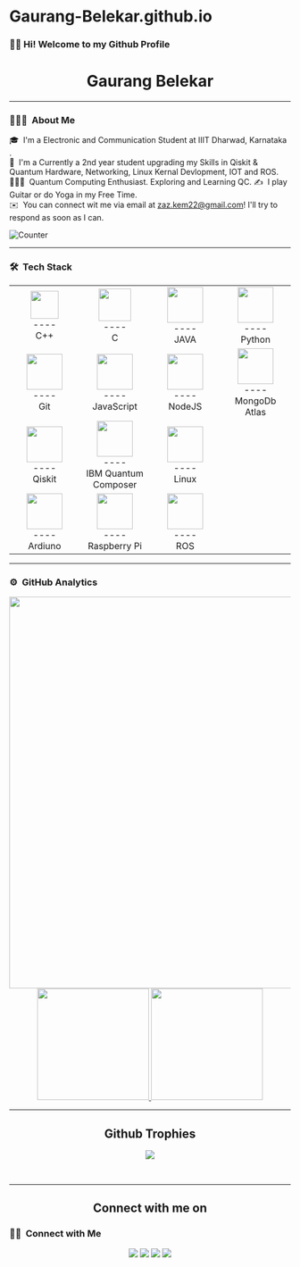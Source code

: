 # Gaurang-Belekar.github.io

### 👋🏼 Hi! Welcome to my Github Profile

<h1 align="center"> Gaurang Belekar</h1>

---

### 👨🏻‍💻 &nbsp;About Me

🎓 &nbsp;I'm a Electronic and Communication Student at IIIT Dharwad, Karnataka .\
🌱 &nbsp;I'm a Currently a 2nd year student upgrading my Skills in Qiskit & Quantum Hardware, Networking, Linux Kernal Devlopment, IOT and ROS.\
🧑🏽‍🔬 &nbsp;Quantum Computing Enthusiast. Exploring and Learning QC.
✍️ &nbsp;I play Guitar or do Yoga in my Free Time.\
✉️ &nbsp;You can connect wit me via email at zaz.kem22@gmail.com! I'll try to respond as soon as I can. 


![Counter](https://visitor-badge.glitch.me/badge?page_id=Gaurang-Belekar.visitor-badge)


---

### 🛠 &nbsp;Tech Stack

<table>
  <tbody>
    <tr>
    <td width="25%" align="center">
        <img height="50px" src="https://upload.wikimedia.org/wikipedia/commons/thumb/1/18/ISO_C%2B%2B_Logo.svg/800px-ISO_C%2B%2B_Logo.svg.png">
        <br>
----      
        <br>
        <span>C++</span>
      </td>
     <td width="25%" align="center">
        <img height="58px" src="https://ludu-assets.s3.amazonaws.com/course-icons/26/urA5bRhIewsQ2LgxuCu2">
        <br>
       ----
        <br>
        <span>C</span>
       </td>
     <td width="25%" align="center">
        <img height="64px" src="https://content.instructables.com/ORIG/FRG/UD6Q/GXUYU19R/FRGUD6QGXUYU19R.jpg?auto=webp">
        <br>
----      
        <br>
        <span>JAVA</span>
      </td>
    <td width="25%" align="center">
        <img height="64px" src="https://media.giphy.com/media/LMt9638dO8dftAjtco/giphy.gif">
      <br>
      ----
      <br> 
     <span>Python</span>
      </td>
    </tr>
    <tr>
    <td width="25%" align="center">
        <img height="64px" src="https://media.giphy.com/media/kH1DBkPNyZPOk0BxrM/giphy.gif">
      <br>
      ----
      <br>
      <span>Git</span>
      </td>
      <td width="25%" align="center">
        <img height="64px" src="https://i.giphy.com/media/ln7z2eWriiQAllfVcn/giphy.gif">
        <br>
        ----
        <br>
        <span>JavaScript</span>
      </td>
      <td width="25%" align="center">
        <img height="64px" src="https://img.icons8.com/color/452/nodejs.png">
        <br>
        ----
        <br>
        <span> NodeJS </span>
      </td>
       <td width="25%" align="center">
        <img height="64px" src="https://cdn.iconscout.com/icon/free/png-512/mongodb-5-1175140.png">
        <br>
         ----
         <br>
        <span>MongoDb Atlas</span>
      </td>
    </tr>
    <tr>
       <td width="25%" align="center">
        <img height="64px" src="https://miro.medium.com/max/235/1*7NZPJuODqdCtmO8Ed-9IwA.gif">
        <br>
         ----
         <br>
        <span>Qiskit</span>
      </td>
      <td width="25%" align="center">
        <img height="64px" src="https://quantum-computing.ibm.com/_nuxt/img/main.fc0224b.png">
        <br>
         ----
         <br>
        <span>IBM Quantum Composer</span>
      </td>
      </td>
      <td width="25%" align="center">
        <img height="64px" src="https://upload.wikimedia.org/wikipedia/commons/thumb/3/35/Tux.svg/1200px-Tux.svg.png">
        <br>
         ----
         <br>
        <span>Linux</span>
    </tr>
    <tr>
      <td width="25%" align="center">
        <img height="64px" src="https://media0.giphy.com/media/a7Ik5hjrFQuxiPKFZO/200w.gif">
        <br>
         ----
         <br>
        <span>Ardiuno</span>
      </td>
      <td width="25%" align="center">
        <img height="64px" src="https://encrypted-tbn0.gstatic.com/images?q=tbn:ANd9GcRCzTW2paLHbPFvttud071cu-cZdEbsp3RmziSnB7L4IAl7rH-XOL3dkHiR0nnhvUr0IPs&usqp=CAU">
        <br>
         ----
         <br>
        <span>Raspberry Pi</span>
      </td>
      <td width="25%" align="center">
        <img height="64px" src="https://secure.meetupstatic.com/photos/event/d/4/b/d/600_489894461.jpeg">
        <br>
         ----
         <br>
        <span>ROS</span>
      </td>
    </tr>
  </tbody>
</table>

---

### ⚙️ &nbsp;GitHub Analytics

<p align="center">
  <img align="left" src="https://activity-graph.herokuapp.com/graph?username=Gaurang-Belekar&bg_color=011627&color=e4e2e2&line=fafafa&point=f4f2f2&area=true&hide_border=true" width='702.21' />

<a href="https://github.com/Gaurang-Belekar">
  <img height="200em" src="https://github-readme-stats-eight-theta.vercel.app/api?username=Gaurang-Belekar&show_icons=true&theme=vue-dark&include_all_commits=true&count_private=true"/>
  <img height="200em" src="https://github-readme-stats-eight-theta.vercel.app/api/top-langs/?username=Gaurang-Belekar&layout=compact&langs_count=8&theme=vue-dark"/>
</a>
</p>


<hr>
<h2 align="center">Github Trophies</h2>
<p align="center">
<img src="https://github-profile-trophy.vercel.app/?username=Gaurang-Belekar&theme=darkhub">
</p>
</br>  
<hr>
<h2 align="center">Connect with me on</h2>


### 🤝🏻 &nbsp;Connect with Me

<p align="center">
<a href="https://www.linkedin.com/in/gaurang-belekar-ba27171b7/"><img src="https://img.shields.io/badge/-Gaurang%20Belekar-0077B5?style=flat-the-badge&logo=Linkedin&logoColor=white"/></a>
<a href="mailto:zaz.kem22@gmail.com"><img src="https://img.shields.io/badge/-zaz.kem22@gmail.com-D14836?style=flat-square&logo=Gmail&logoColor=white"/></a>
<a href="https://www.instagram.com/90rakeleb_gnaruag/"><img src="https://img.shields.io/badge/-90Rakeleb_gnaruag-E4405F?style=flat-the-badge&logo=Instagram&logoColor=white"/></a>
<a href="https://www.facebook.com/zaz.kem"><img src="https://img.shields.io/badge/-Gaurang%20Belekar-1877F2?style=flat-the-badge&logo=Facebook&logoColor=white"/></a>
